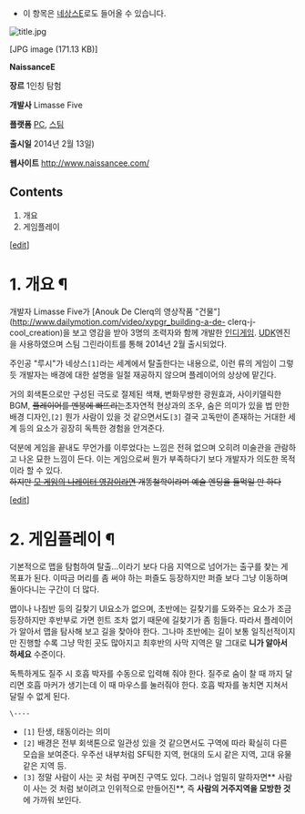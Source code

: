   * 이 항목은 [네상스E](%EB%84%A4%EC%83%81%EC%8A%A4E.md)로도 들어올 수 있습니다.  

![title.jpg](//rv.wkcdn.net/http://rigvedawiki.net/r1/pds/NaissanceE/title.jpg
)

[JPG image (171.13 KB)]

**NaissanceE**

**장르**
1인칭 탐험

**개발사**
Limasse Five

**플랫폼**
[PC](PC.md), [스팀](%EC%8A%A4%ED%8C%80.md)

**출시일**
2014년 2월 13일)

**웹사이트**
<http://www.naissancee.com/>

  

## Contents

    

1. 개요 
2. 게임플레이 

[[edit](http://rigvedawiki.net/r1/wiki.php/NaissanceE?action=edit&section=1)]

# 1. 개요 ¶

  

  

개발자 Limasse Five가 [Anouk De Clerq의 영상작품
"건물"](http://www.dailymotion.com/video/xypgr_building-a-de-
clerq-j-cool_creation)을 보고 영감을 받아 3명의 조력자와 함께 개발한 [인디게임](%EC%9D%B8%EB%94%94%20%EA%B2%8C%EC%9E%84.md). [UDK](UDK.md)엔진을 사용하였으며
스팀 그린라이트를 통해 2014년 2월 출시되었다.

  

주인공 "루시"가 네상스`[1]`라는 세계에서 탈출한다는 내용으로, 이런 류의 게임이 그렇듯 개발자는 배경에 대한 설명을 일절 재공하지
않으며 플레이어의 상상에 맡긴다.

  

거의 회색톤으로만 구성된 극도로 절제된 색채, 변화무쌍한 광원효과, 사이키델릭한 BGM, <del>플레이어를 멘붕에
빠뜨리는</del>초자연적 현상과의 조우, 숨은 의미가 있을 법 만한 배경 디자인,`[2]` 뭔가 사람이 있을 것 같으면서도`[3]` 결국
고독만이 존재하는 거대한 세계 등의 요소가 굉장히 독특한 경험을 안겨준다.

  

덕분에 게임을 끝내도 무언가를 이루었다는 느낌은 전혀 없으며 오히려 미술관을 관람하고 나온 묘한 느낌이 든다. 이는 게임으로써 뭔가
부족하다기 보다 개발자가 의도한 목적이라 할 수 있다.  
<del>하지만 [모 게임의 나레이터 영감이라면](The%20Stanley%20Parable.md) 개똥철학이라며 예술 엔딩을 들먹일
만 하다</del>

  

[[edit](http://rigvedawiki.net/r1/wiki.php/NaissanceE?action=edit&section=2)]

# 2. 게임플레이 ¶

기본적으로 맵을 탐험하여 탈출...이라기 보다 다음 지역으로 넘어가는 출구를 찾는 게 목표가 된다. 이따금 머리를 좀 써야 하는 퍼즐도
등장하지만 퍼즐 보다 그냥 이동하며 돌아다니는 구간이 더 많다.  

맵이나 나침반 등의 길찾기 UI요소가 없으며, 초반에는 길찾기를 도와주는 요소가 조금 등장하지만 후반부로 가면 힌트 조차 없기 때문에
길찾기가 좀 힘들다. 따라서 플레이어가 알아서 맵을 탐사해 보고 길을 찾아야 한다. 그나마 초반에는 길이 보통 일직선적이지만 진행할 수록
그냥 막힌 곳도 많아지고 최후반의 사막 지역은 말 그대로 **니가 알아서 하세요** 수준이다.

  

독특하게도 질주 시 호흡 박자를 수동으로 입력해 줘야 한다. 질주로 숨이 찰 때 까지 달리면 호흡 마커가 생기는데 이 때 마우스를 눌러줘야
한다. 호흡 박자를 놓치면 지쳐서 달릴 수 없게 된다.

`\----`

  * `[1]` 탄생, 태동이라는 의미
  * `[2]` 배경은 전부 회색톤으로 일관성 있을 것 같으면서도 구역에 따라 확실히 다른 모습을 보여준다. 우주선 내부처럼 SF틱한 지역, 현대의 도시 같은 지역, 고대 유물 같은 지역 등.
  * `[3]` 정말 사람이 사는 곳 처럼 꾸며진 구역도 있다. 그러나 엄밀히 말하자면** 사람이 사는 것 처럼 보이려고 인위적으로 만들어진**, 즉 **사람의 거주지역을 모방한 것**에 가까워 보인다.

